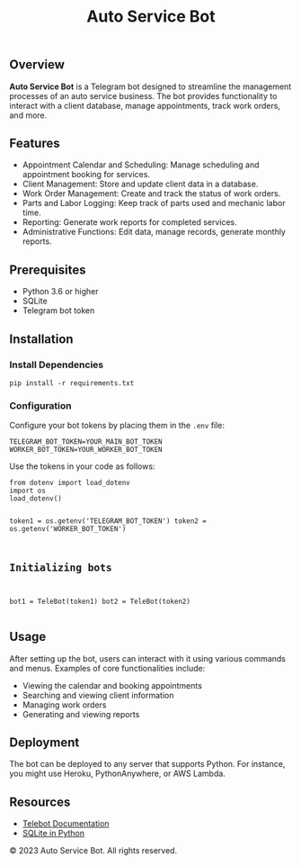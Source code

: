 <!DOCTYPE html>
<html lang="en">
<head>

</head>
<body>
    <header>
        <h1>Auto Service Bot</h1>
    </header>
    <section>
        <h2>Overview</h2>
        <p>
            <strong>Auto Service Bot</strong> is a Telegram bot designed to streamline the management processes 
            of an auto service business. The bot provides functionality to interact with a client database, 
            manage appointments, track work orders, and more.
        </p>
    </section>
    <section>
        <h2>Features</h2>
        <ul>
            <li>Appointment Calendar and Scheduling: Manage scheduling and appointment booking for services.</li>
            <li>Client Management: Store and update client data in a database.</li>
            <li>Work Order Management: Create and track the status of work orders.</li>
            <li>Parts and Labor Logging: Keep track of parts used and mechanic labor time.</li>
            <li>Reporting: Generate work reports for completed services.</li>
            <li>Administrative Functions: Edit data, manage records, generate monthly reports.</li>
        </ul>
    </section>
    <section>
        <h2>Prerequisites</h2>
        <ul>
            <li>Python 3.6 or higher</li>
            <li>SQLite</li>
            <li>Telegram bot token</li>
        </ul>
    </section>
    <section>
        <h2>Installation</h2>
        <h3>Install Dependencies</h3>
        <pre><code>pip install -r requirements.txt</code></pre>
        <h3>Configuration</h3>
        <p>Configure your bot tokens by placing them in the <code>.env</code> file:</p>
        <pre><code>TELEGRAM_BOT_TOKEN=YOUR_MAIN_BOT_TOKEN
WORKER_BOT_TOKEN=YOUR_WORKER_BOT_TOKEN</code></pre>
        <p>Use the tokens in your code as follows:</p>
        <pre><code>from dotenv import load_dotenv
import os
load_dotenv()

token1 = os.getenv('TELEGRAM_BOT_TOKEN') 
token2 = os.getenv('WORKER_BOT_TOKEN')

# Initializing bots
bot1 = TeleBot(token1) 
bot2 = TeleBot(token2)</code></pre>
    </section>
    <section>
        <h2>Usage</h2>
        <p>
            After setting up the bot, users can interact with it using various commands and menus. 
            Examples of core functionalities include:
        </p>
        <ul>
            <li>Viewing the calendar and booking appointments</li>
            <li>Searching and viewing client information</li>
            <li>Managing work orders</li>
            <li>Generating and viewing reports</li>
        </ul>
    </section>
    <section>
        <h2>Deployment</h2>
        <p>
            The bot can be deployed to any server that supports Python. For instance, you might use Heroku, 
            PythonAnywhere, or AWS Lambda.
        </p>
    </section>
    <section>
        <h2>Resources</h2>
        <ul>
            <li><a href="https://github.com/eternnoir/pyTelegramBotAPI" target="_blank">Telebot Documentation</a></li>
            <li><a href="https://docs.python.org/3/library/sqlite3.html" target="_blank">SQLite in Python</a></li>
        </ul>
    </section>
    <footer>
        <p>&copy; 2023 Auto Service Bot. All rights reserved.</p>
    </footer>
</body>
</html>
